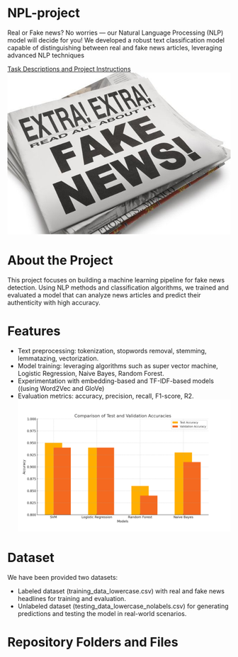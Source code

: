 # NPL-project
Real or Fake news? No worries — our Natural Language Processing (NLP) model will decide for you!
We developed a robust text classification model capable of distinguishing between real and fake news articles, leveraging advanced NLP techniques

[Task Descriptions and Project Instructions](https://github.com/ironhack-labs/project-nlp-challenge)
![Alt text](fakenewsimage.jpg)

# About the Project
This project focuses on building a machine learning pipeline for fake news detection. Using NLP methods and classification algorithms, we trained and evaluated a model that can analyze news articles and predict their authenticity with high accuracy.

# Features
- Text preprocessing: tokenization, stopwords removal, stemming, lemmatazing, vectorization.
- Model training: leveraging algorithms such as super vector machine, Logistic Regression, Naive Bayes, Random Forest.
- Experimentation with embedding-based and TF-IDF-based models ((using Word2Vec and GloVe)
- Evaluation metrics: accuracy, precision, recall, F1-score, R2.
![Alt text](chartnpl.png)

# Dataset
We have been provided two datasets: 
- Labeled dataset (training_data_lowercase.csv) with real and fake news headlines for training and evaluation.
- Unlabeled dataset (testing_data_lowercase_nolabels.csv) for generating predictions and testing the model in real-world scenarios.

# Repository Folders and Files

